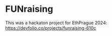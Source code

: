 # FUNraising

This was a hackaton project for EthPrague 2024: https://devfolio.co/projects/funraising-610c
